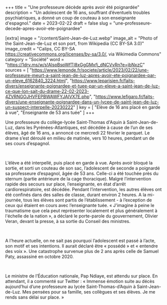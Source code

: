 +++
title = "Une professeure décède après avoir été poignardée"
description = "Un adolescent de 16 ans, souffrant d’éventuels troubles psychiatriques, a donné un coup de couteau à son enseignante d'espagnol."
date = 2023-02-22
draft = false
slug = "une-professeure-decede-apres-avoir-ete-poignardee"

[extra]
image = "/content/Saint-Jean-de-Luz.webp"
image_alt = "Photo of the Saint-Jean-de-Luz et son port, from Wikipedia (CC BY-SA 3.0)"
image_credit = "Calips, CC BY-SA <https://creativecommons.org/licenses/by-sa/3.0/>, via Wikimedia Commons"
category = "Société"
word = "https://1drv.ms/w/s!AlspBspWfTI8xGgGMxfj_dNCVvRn?e=jbNxzC"
sources = [
    "https://www.lemonde.fr/societe/article/2023/02/22/une-professeure-meurt-a-saint-jean-de-luz-apres-avoir-ete-poignardee-par-un-eleve_6162840_3224.html",
    "https://www.leparisien.fr/faits-divers/enseignante-poignardee-et-tuee-par-un-eleve-a-saint-jean-de-luz-ce-que-lon-sait-du-drame-22-02-2023-4ZVRNGOJHVFEPBWAWFYJAIVX7E.php",
    "https://www.lefigaro.fr/faits-divers/une-enseignante-poignardee-dans-un-lycee-de-saint-jean-de-luz-un-suspect-interpelle-20230222"
]
key = [
    "Elève de 16 ans placé en garde à vue",
    "Enseignante de 53 ans tuée"
]
+++

Une professeure du collège-lycée Saint-Thomas d'Aquin à Saint-Jean-de-Luz, dans les Pyrénées-Atlantiques, est décédée à cause de l’un de ses élèves, âgé de 16 ans, a annoncé ce mercredi 22 février le parquet. Le drame s’est déroulé en milieu de matinée, vers 10 heures, pendant un de ses cours d’espagnol. 

<br />

L’élève a été interpellé, puis placé en garde à vue. Après avoir bloqué la sortie, et sorti un couteau de son sac, l’adolescent de seconde a poignardé sa professeure d’espagnol, âgée de 53 ans. Celle-ci a été touchée près du sternum (partie antérieure de la cage thoracique). Malgré l’intervention rapide des secours sur place, l’enseignante, en état d’arrêt cardiorespiratoire, est décédée. Pendant l’intervention, les autres élèves ont été confinés dans des salles de classe, durant environ 2 heures. A la mi-journée, tous les élèves sont partis de l’établissement - à l’exception de ceux qui étaient en cours avec l’enseignante tuée. « J'imagine à peine le traumatisme que cela peut représenter localement et plus généralement à l'échelle de la nation », a déclaré le porte-parole du gouvernement, Olivier Veran, devant la presse, à sa sortie du Conseil des ministres. 

<br />

A l’heure actuelle, on ne sait pas pourquoi l’adolescent est passé à l’acte, son motif et ses intentions. Il aurait déclaré être « possédé » et « entendre des voix ». Une catastrophe survenue plus de 2 ans après celle de Samuel Paty, assassiné en octobre 2020. 

<br />

Le ministre de l’Éducation nationale, Pap Ndiaye, est attendu sur place. En attendant, il a commenté sur Twitter : « Immense émotion suite au décès aujourd’hui d’une professeure au lycée Saint-Thomas-d’Aquin à Saint-Jean-de-Luz. Mes pensées pour sa famille, ses collègues et ses élèves. Je me rends sans délai sur place. » 
